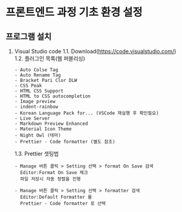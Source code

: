 # 프론트엔드 과정 기초 환경 설정

## 프로그램 설치

1. Visual Studio code
   1.1. Download(https://code.visualstudio.com/)<br>
   1.2. 플러그인 목록(웹 퍼블리싱)

   ```
   - Auto Colse Tag
   - Auto Rename Tag
   - Bracket Pari Clor DLW
   - CSS Peak
   - HTML CSS Support
   - HTML to CSS autocompletion
   - Image preview
   - indent-rainbow
   - Korean Language Pack for... (VSCode 재실행 후 확인필요)
   - Live Server
   - Markdown Preview Enhanced
   - Material Icon Theme
   - Night Owl (테마)
   - Prettier - Code formatter (별도 참조)
   ```

   1.3. Prettier 셋팅법

   ```
   - Manage 버튼 클릭 > Setting 선택 > format On Save 검색
     Editor:Format On Save 체크
     파일 저장시 자동 정렬을 진행

   - Manage 버튼 클릭 > Setting 선택 > formatter 검색
     Editor:Default Formatter 를
     Prettier - Code formatter 로 선택
   ```
